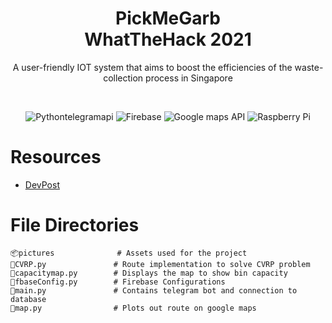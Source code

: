<h1 align="center" style="border-bottom: none">
    <b>PickMeGarb</b>
    <br>
    WhatTheHack 2021
    <br>
</h1>

<p align="center">
   A user-friendly IOT system that aims to boost the efficiencies of the waste-collection process in Singapore 
</p>

<br>

<div align="center">

![Pythontelegramapi](https://img.shields.io/badge/PythonTelegramAPI-%2320232a.svg?style=for-the-badge&logo=Telegram&logoColor=%2361DAFB)
![Firebase](https://img.shields.io/badge/firebase-orange.svg?style=for-the-badge&logo=firebase&logoColor=white)
![Google maps API](https://img.shields.io/badge/GoogleMapsapi-google?style=for-the-badge&logo=google-maps&logoColor=white)
![Raspberry Pi](https://img.shields.io/badge/-RaspberryPi-C51A4A?style=for-the-badge&logo=Raspberry-Pi)
</div>

# Resources
- [DevPost](https://devpost.com/software/pickmegarb)

# File Directories
```
📦pictures              # Assets used for the project
📂CVRP.py               # Route implementation to solve CVRP problem            
📂capacitymap.py        # Displays the map to show bin capacity
📂fbaseConfig.py        # Firebase Configurations            
📂main.py               # Contains telegram bot and connection to database 
📂map.py                # Plots out route on google maps 
 ```


